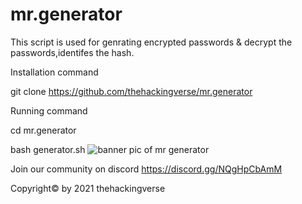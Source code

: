 # mr.generator
This script is used for genrating encrypted passwords &amp; decrypt the passwords,identifes the hash.


Installation command


git clone https://github.com/thehackingverse/mr.generator



Running command



cd mr.generator


bash generator.sh
![banner pic of mr generator](https://user-images.githubusercontent.com/86924237/148197526-24cb53c2-8a5b-4bcc-b0a9-e6ef30d4a8f4.png)


Join our community on discord https://discord.gg/NQgHpCbAmM 




Copyright© by 2021 thehackingverse



